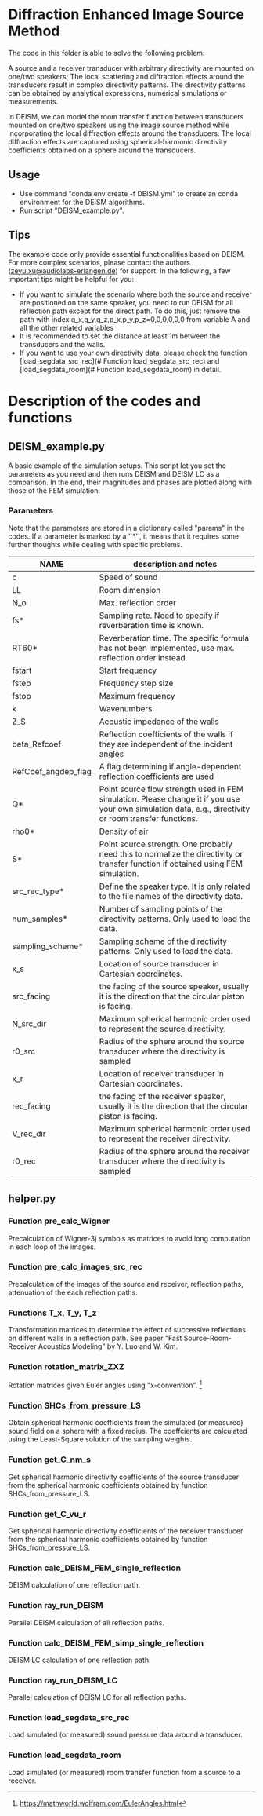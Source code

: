 # Diffraction Enhanced Image Source Method

The code in this folder is able to solve the following problem: 

A source and a receiver transducer with arbitrary directivity are mounted on one/two speakers; The local scattering and diffraction effects around the transducers result in complex directivity patterns. The directivity patterns can be obtained by analytical expressions, numerical simulations or measurements. 

In DEISM, we can model the room transfer function between transducers mounted on one/two speakers using the image source method while incorporating the local diffraction effects around the transducers. The local diffraction effects are captured using spherical-harmonic directivity coefficients obtained on a sphere around the transducers.

## Usage

- Use command "conda env create -f DEISM.yml" to create an conda environment for the DEISM algorithms.
- Run script "DEISM_example.py".

## Tips

The example code only provide essential functionalities based on DEISM. For more complex scenarios, please contact the authors (zeyu.xu@audiolabs-erlangen.de) for support. In the following, a few important tips might be helpful for you: 

- If you want to simulate the scenario where both the source and receiver are positioned on the same speaker, you need to run DEISM for all reflection path except for the direct path. To do this, just remove the path with index q_x,q_y,q_z,p_x,p_y,p_z=0,0,0,0,0,0 from variable A and all the other related variables
- It is recommended to set the distance at least 1m between the transducers and the walls. 
- If you want to use your own directivity data, please check the function [load_segdata_src_rec](# Function load_segdata_src_rec) and [load_segdata_room](# Function load_segdata_room) in detail. 



# Description of the codes and functions

## DEISM_example.py 

A basic example of the simulation setups. This script let you set the parameters as you need and then runs DEISM and DEISM LC as a comparison. In the end, their magnitudes and phases are plotted along with those of the FEM simulation. 

### Parameters

Note that the parameters are stored in a dictionary called "params" in the codes. If a parameter is marked by a ''*'',  it means that it requires some further thoughts while dealing with specific problems. 

| NAME                | description and notes                                        |
| ------------------- | ------------------------------------------------------------ |
| c                   | Speed of sound                                               |
| LL                  | Room dimension                                               |
| N_o                 | Max. reflection order                                        |
| fs*                 | Sampling rate. Need to specify if reverberation time is known. |
| RT60*               | Reverberation time. The specific formula has not been implemented, use max. reflection order instead. |
| fstart              | Start frequency                                              |
| fstep               | Frequency step size                                          |
| fstop               | Maximum frequency                                            |
| k                   | Wavenumbers                                                  |
| Z_S                 | Acoustic impedance of the walls                              |
| beta_Refcoef        | Reflection coefficients of the walls if they are independent of the incident angles |
| RefCoef_angdep_flag | A flag determining if angle-dependent reflection coefficients are used |
| Q*                  | Point source flow strength used in FEM simulation. Please change it if you use your own simulation data, e.g., directivity or room transfer functions. |
| rho0*               | Density of air                                               |
| S*                  | Point source strength. One probably need this to normalize the directivity or transfer function if obtained using FEM simulation. |
| src_rec_type*       | Define the speaker type. It is only related to the file names of the directivity data. |
| num_samples*        | Number of sampling points of the directivity patterns. Only used to load the data. |
| sampling_scheme*    | Sampling scheme of the directivity patterns. Only used to load the data. |
| x_s                 | Location of source transducer in Cartesian coordinates.      |
| src_facing          | the facing of the source speaker, usually it is the direction that the circular piston is facing. |
| N_src_dir           | Maximum spherical harmonic order used to represent the source directivity. |
| r0_src              | Radius of the sphere around the source transducer where the directivity is sampled |
| x_r                 | Location of receiver transducer in Cartesian coordinates.    |
| rec_facing          | the facing of the receiver speaker, usually it is the direction that the circular piston is facing. |
| V_rec_dir           | Maximum spherical harmonic order used to represent the receiver directivity. |
| r0_rec              | Radius of the sphere around the receiver transducer where the directivity is sampled |

## helper.py

### Function pre_calc_Wigner

Precalculation of Wigner-3j symbols as matrices to avoid long computation in each loop of the images. 

### Function pre_calc_images_src_rec

Precalculation of the images of the source and receiver, reflection paths, attenuation of the each reflection paths. 

### Functions T_x, T_y, T_z

Transformation matrices to determine the effect of successive reflections on different walls in a reflection path. See paper "Fast Source-Room-Receiver Acoustics Modeling" by Y. Luo and W. Kim. 

### Function rotation_matrix_ZXZ

Rotation matrices given Euler angles using "x-convention". [^Euler]

### Function SHCs_from_pressure_LS

Obtain spherical harmonic coefficients from the simulated (or measured) sound field on a sphere with a fixed radius. The coeffcients are calculated using the Least-Square solution of the sampling weights. 

### Function get_C_nm_s

Get spherical harmonic directivity coefficients of the source transducer from the spherical harmonic coefficients obtained by function SHCs_from_pressure_LS. 

### Function get_C_vu_r

Get spherical harmonic directivity coefficients of the receiver transducer from the spherical harmonic coefficients obtained by function SHCs_from_pressure_LS. 

### Function calc_DEISM_FEM_single_reflection

DEISM calculation of one reflection path. 

### Function ray_run_DEISM

Parallel DEISM calculation of all reflection paths. 

### Function calc_DEISM_FEM_simp_single_reflection

DEISM LC calculation of one reflection path.

### Function ray_run_DEISM_LC

Parallel calculation of DEISM LC for all reflection paths. 

### Function load_segdata_src_rec

Load simulated (or measured) sound pressure data around a transducer. 

### Function load_segdata_room

Load simulated (or measured) room transfer function from a source to a receiver. 



[^Euler]: https://mathworld.wolfram.com/EulerAngles.html